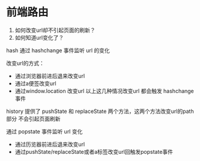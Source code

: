 # 前端路由

1. 如何改变url却不引起页面的刷新？
2. 如何知道url变化了？


hash
通过 hashchange 事件监听 url 的变化


改变url的方式：
- 通过浏览器前进后退来改变url
- 通过a便签改变url
- 通过window.location 改变url
以上这几种情况改变url 都会触发 hashchange 事件



history
提供了 pushState 和 replaceState 两个方法，这两个方法改变url的path部分
不会引起页面刷新

通过 popstate 事件监听   url 变化

- 通过历览器前进后退来改变url
- 通过pushState/replaceState或者a标签改变url回触发popstate事件